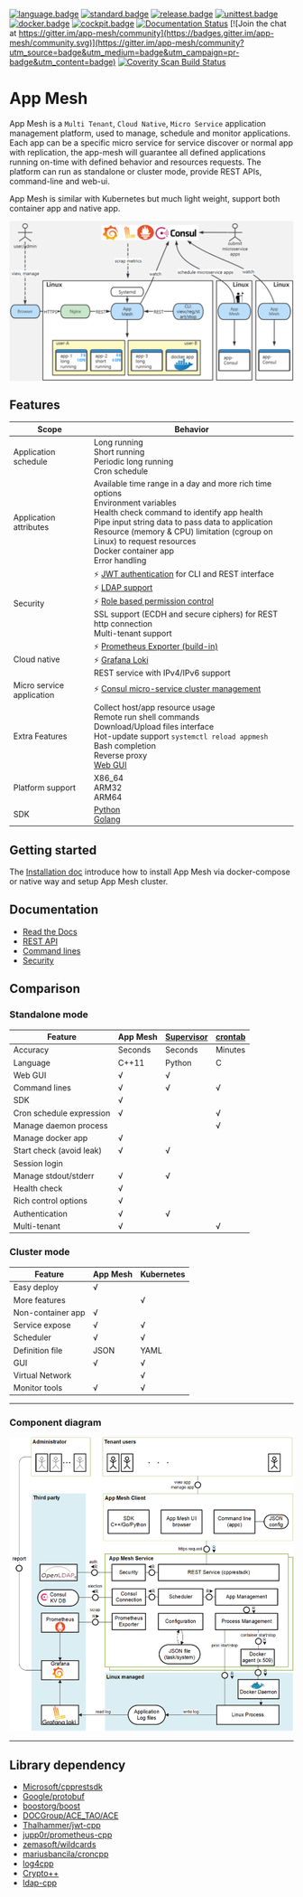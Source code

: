 ﻿[![language.badge]][language.url] [![standard.badge]][standard.url] [![release.badge]][release.url] [![unittest.badge]][unittest.url] [![docker.badge]][docker.url] [![cockpit.badge]][cockpit.url]
[![Documentation Status](https://readthedocs.org/projects/app-mesh/badge/?version=latest)](https://app-mesh.readthedocs.io/en/latest/?badge=latest) [![Join the chat at https://gitter.im/app-mesh/community](https://badges.gitter.im/app-mesh/community.svg)](https://gitter.im/app-mesh/community?utm_source=badge&utm_medium=badge&utm_campaign=pr-badge&utm_content=badge)
<a href="https://scan.coverity.com/projects/laoshanxi-app-mesh">
  <img alt="Coverity Scan Build Status"
       src="https://img.shields.io/coverity/scan/21528.svg"/>
</a>

# App Mesh

App Mesh is a `Multi Tenant`, `Cloud Native`, `Micro Service` application management platform, used to manage, schedule and monitor applications. Each app can be a specific micro service for service discover or normal app with replication, the app-mesh will guarantee all defined applications running on-time with defined behavior and resources requests. The platform can run as standalone or cluster mode, provide REST APIs, command-line and web-ui.

App Mesh is similar with Kubernetes but much light weight, support both container app and native app.

<div align=center><img src="https://github.com/laoshanxi/app-mesh/raw/main/docs/source/diagram.png" align=center /></div>

## Features

Scope | Behavior
---|---
Application schedule | Long running <br> Short running <br> Periodic long running <br> Cron schedule
Application attributes | Available time range in a day and more rich time options <br> Environment variables <br> Health check command to identify app health <br> Pipe input string data to pass data to application <br> Resource (memory & CPU) limitation (cgroup on Linux) to request resources <br> Docker container app <br> Error handling
Security |  ⚡️ [JWT authentication](https://app-mesh.readthedocs.io/en/latest/JWT.html) for CLI and REST interface <br> ⚡️ [LDAP support](https://app-mesh.readthedocs.io/en/latest/LDAP.html) <br> ⚡️ [Role based permission control](https://app-mesh.readthedocs.io/en/latest/USER_ROLE.html) <br> SSL support (ECDH and secure ciphers) for REST http connection <br> Multi-tenant support 
Cloud native | ⚡️ [Prometheus Exporter (build-in)](https://app-mesh.readthedocs.io/en/latest/PROMETHEUS.html) <br> ⚡️ [Grafana Loki](https://app-mesh.readthedocs.io/en/latest/Loki.html) <br> REST service with IPv4/IPv6 support 
Micro service application | ⚡️ [Consul micro-service cluster management](https://app-mesh.readthedocs.io/en/latest/CONSUL.html) 
Extra Features | Collect host/app resource usage <br> Remote run shell commands <br> Download/Upload files interface <br> Hot-update support `systemctl reload appmesh` <br> Bash completion <br> Reverse proxy <br> [Web GUI](https://github.com/laoshanxi/app-mesh-ui)
Platform support | X86_64 <br> ARM32 <br> ARM64
SDK | [Python](https://github.com/laoshanxi/app-mesh/blob/main/src/sdk/python/appmesh_client.py) <br> [Golang](https://github.com/laoshanxi/app-mesh/blob/main/src/sdk/go/appmesh_client.go)

## Getting started
The [Installation doc](https://app-mesh.readthedocs.io/en/latest/Install.html) introduce how
to install App Mesh via docker-compose or native way and setup App Mesh cluster.

## Documentation
- [Read the Docs](https://app-mesh.readthedocs.io/)
- [REST API](https://app-mesh.readthedocs.io/en/latest/Development.html#rest-apis)
- [Command lines](https://app-mesh.readthedocs.io/en/latest/CLI.html)
- [Security](https://app-mesh.readthedocs.io/en/latest/JWT.html)

## Comparison

### Standalone mode

| Feature                  | App Mesh | [Supervisor](http://supervisord.org/) | [crontab](https://crontab.guru/) |
| ------------------------ | -------- | ------------------------------------- | -------------------------------- |
| Accuracy                 | Seconds  | Seconds                               | Minutes                          |
| Language                 | C++11    | Python                                | C                                |
| Web GUI                  | √        | √                                     |
| Command lines            | √        | √                                     | √                                |
| SDK                      | √        |                                       |
| Cron schedule expression | √        |                                       | √                                |
| Manage daemon process    |          |                                       | √                                |
| Manage docker app        | √        |                                       |
| Start check (avoid leak) | √        | √                                     |
| Session login            |          |                                       |
| Manage stdout/stderr     | √        | √                                     |
| Health check             | √        |                                       |
| Rich control options     | √        |                                       |
| Authentication           | √        | √                                     |
| Multi-tenant             | √        |                                       | √                                |


### Cluster mode

| Feature           | App Mesh | Kubernetes |
| ----------------- | -------- | ---------- |
| Easy deploy       | √        |
| More features     |          | √          |
| Non-container app | √        |
| Service expose    | √        | √          |
| Scheduler         | √        | √          |
| Definition file   | JSON     | YAML       |
| GUI               | √        | √          |
| Virtual Network   |          | √          |
| Monitor tools     | √        | √          |

---

### Component diagram

![block-diagram](https://github.com/laoshanxi/app-mesh/raw/main/docs/source/block_diagram.png)

---

## Library dependency

- [Microsoft/cpprestsdk](https://github.com/Microsoft/cpprestsdk)
- [Google/protobuf](https://github.com/protocolbuffers/protobuf)
- [boostorg/boost](https://github.com/boostorg/boost)
- [DOCGroup/ACE_TAO/ACE](https://github.com/DOCGroup/ACE_TAO)
- [Thalhammer/jwt-cpp](https://thalhammer.it/projects/jwt_cpp)
- [jupp0r/prometheus-cpp](https://github.com/jupp0r/prometheus-cpp)
- [zemasoft/wildcards](https://github.com/zemasoft/wildcards)
- [mariusbancila/croncpp](https://github.com/mariusbancila/croncpp)
- [log4cpp](http://log4cpp.sourceforge.net)
- [Crypto++](https://www.cryptopp.com)
- [ldap-cpp](https://github.com/AndreyBarmaley/ldap-cpp)


[language.url]:   https://isocpp.org/
[language.badge]: https://img.shields.io/badge/language-C++-blue.svg
[standard.url]:   https://en.wikipedia.org/wiki/C%2B%2B#Standardization
[standard.badge]: https://img.shields.io/badge/C%2B%2B-11%2F14%2F17-blue.svg
[release.url]:    https://github.com/laoshanxi/app-mesh/releases
[release.badge]:  https://img.shields.io/github/v/release/laoshanxi/app-mesh.svg
[docker.url]:     https://hub.docker.com/repository/docker/laoshanxi/appmesh
[docker.badge]:   https://img.shields.io/docker/pulls/laoshanxi/appmesh.svg
[cockpit.url]:    https://github.com/laoshanxi/app-mesh-ui
[cockpit.badge]:  https://img.shields.io/badge/Cockpit-app--mesh--ui-blue?logo=appveyor
[unittest.url]:   https://github.com/catchorg/Catch2
[unittest.badge]: https://img.shields.io/badge/UnitTest-Catch2-blue?logo=appveyor

